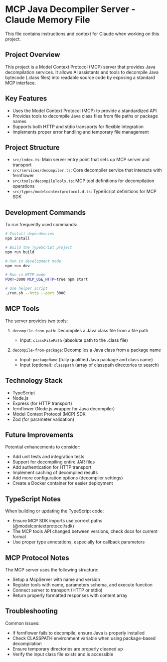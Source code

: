 # MCP Java Decompiler Server - Claude Memory File

This file contains instructions and context for Claude when working on this project.

## Project Overview

This project is a Model Context Protocol (MCP) server that provides Java decompilation services. It allows AI assistants and tools to decompile Java bytecode (.class files) into readable source code by exposing a standard MCP interface.

## Key Features

- Uses the Model Context Protocol (MCP) to provide a standardized API
- Provides tools to decompile Java class files from file paths or package names
- Supports both HTTP and stdio transports for flexible integration
- Implements proper error handling and temporary file management

## Project Structure

- `src/index.ts`: Main server entry point that sets up MCP server and transport
- `src/services/decompiler.ts`: Core decompiler service that interacts with fernflower
- `src/tools/decompileTools.ts`: MCP tool definitions for decompilation operations
- `src/types/modelcontextprotocol.d.ts`: TypeScript definitions for MCP SDK

## Development Commands

To run frequently used commands:

```bash
# Install dependencies
npm install

# Build the TypeScript project
npm run build

# Run in development mode
npm run dev

# Run in HTTP mode
PORT=3000 MCP_USE_HTTP=true npm start

# Use helper script
./run.sh --http --port 3000
```

## MCP Tools

The server provides two tools:

1. `decompile-from-path`: Decompiles a Java class file from a file path
   - Input: `classFilePath` (absolute path to the .class file)
   
2. `decompile-from-package`: Decompiles a Java class from a package name
   - Input: `packageName` (fully qualified Java package and class name)
   - Input (optional): `classpath` (array of classpath directories to search)

## Technology Stack

- TypeScript
- Node.js
- Express (for HTTP transport)
- fernflower (Node.js wrapper for Java decompiler)
- Model Context Protocol (MCP) SDK
- Zod (for parameter validation)

## Future Improvements

Potential enhancements to consider:

- Add unit tests and integration tests
- Support for decompiling entire JAR files
- Add authentication for HTTP transport
- Implement caching of decompiled results
- Add more configuration options (decompiler settings)
- Create a Docker container for easier deployment

## TypeScript Notes

When building or updating the TypeScript code:

- Ensure MCP SDK imports use correct paths (@modelcontextprotocol/sdk)
- The MCP tools API changed between versions, check docs for current format
- Use proper type annotations, especially for callback parameters

## MCP Protocol Notes

The MCP server uses the following structure:

- Setup a McpServer with name and version
- Register tools with name, parameters schema, and execute function
- Connect server to transport (HTTP or stdio)
- Return properly formatted responses with content array

## Troubleshooting

Common issues:

- If fernflower fails to decompile, ensure Java is properly installed
- Check CLASSPATH environment variable when using package-based decompilation
- Ensure temporary directories are properly cleaned up
- Verify the input class file exists and is accessible